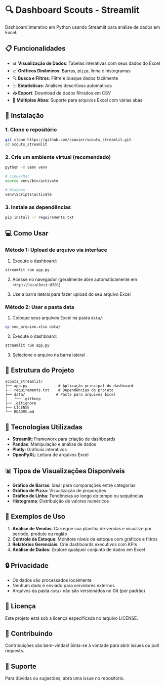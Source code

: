 # 🔍 Dashboard Scouts - Streamlit

Dashboard interativo em Python usando Streamlit para análise de dados em Excel.

## 📋 Funcionalidades

- 📊 **Visualização de Dados**: Tabelas interativas com seus dados do Excel
- 📈 **Gráficos Dinâmicos**: Barras, pizza, linha e histogramas
- 🔍 **Busca e Filtros**: Filtre e busque dados facilmente
- 📉 **Estatísticas**: Análises descritivas automáticas
- 📥 **Export**: Download de dados filtrados em CSV
- 🔄 **Múltiplas Abas**: Suporte para arquivos Excel com várias abas

## 🚀 Instalação

### 1. Clone o repositório
```bash
git clone https://github.com/raavier/scouts_streamlit.git
cd scouts_streamlit
```

### 2. Crie um ambiente virtual (recomendado)
```bash
python -m venv venv

# Linux/Mac
source venv/bin/activate

# Windows
venv\Scripts\activate
```

### 3. Instale as dependências
```bash
pip install -r requirements.txt
```

## 💻 Como Usar

### Método 1: Upload de arquivo via interface
1. Execute o dashboard:
```bash
streamlit run app.py
```

2. Acesse no navegador (geralmente abre automaticamente em `http://localhost:8501`)

3. Use a barra lateral para fazer upload do seu arquivo Excel

### Método 2: Usar a pasta data
1. Coloque seus arquivos Excel na pasta `data/`:
```bash
cp seu_arquivo.xlsx data/
```

2. Execute o dashboard:
```bash
streamlit run app.py
```

3. Selecione o arquivo na barra lateral

## 📁 Estrutura do Projeto

```
scouts_streamlit/
├── app.py              # Aplicação principal do dashboard
├── requirements.txt    # Dependências do projeto
├── data/              # Pasta para arquivos Excel
│   └── .gitkeep
├── .gitignore
├── LICENSE
└── README.md
```

## 🔧 Tecnologias Utilizadas

- **Streamlit**: Framework para criação de dashboards
- **Pandas**: Manipulação e análise de dados
- **Plotly**: Gráficos interativos
- **OpenPyXL**: Leitura de arquivos Excel

## 📊 Tipos de Visualizações Disponíveis

- **Gráfico de Barras**: Ideal para comparações entre categorias
- **Gráfico de Pizza**: Visualização de proporções
- **Gráfico de Linha**: Tendências ao longo do tempo ou sequências
- **Histograma**: Distribuição de valores numéricos

## 🎯 Exemplos de Uso

1. **Análise de Vendas**: Carregue sua planilha de vendas e visualize por período, produto ou região
2. **Controle de Estoque**: Monitore níveis de estoque com gráficos e filtros
3. **Relatórios Gerenciais**: Crie dashboards executivos com KPIs
4. **Análise de Dados**: Explore qualquer conjunto de dados em Excel

## 🔒 Privacidade

- Os dados são processados localmente
- Nenhum dado é enviado para servidores externos
- Arquivos da pasta `data/` não são versionados no Git (por padrão)

## 📝 Licença

Este projeto está sob a licença especificada no arquivo LICENSE.

## 🤝 Contribuindo

Contribuições são bem-vindas! Sinta-se à vontade para abrir issues ou pull requests.

## 📧 Suporte

Para dúvidas ou sugestões, abra uma issue no repositório.